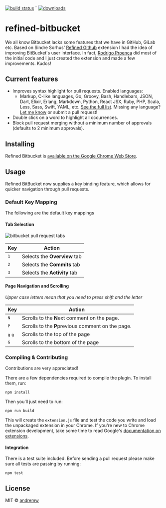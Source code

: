 [![build status](https://travis-ci.org/andremw/refined-bitbucket.svg?branch=test-it)](https://travis-ci.org/andremw/refined-bitbucket) <sup>-</sup> [![downloads](https://img.shields.io/chrome-web-store/d/afppminkfnfngihdocacbgeajbbdklkf.svg)](https://chrome.google.com/webstore/detail/refined-bitbucket/afppminkfnfngihdocacbgeajbbdklkf?utm_source=chrome-ntp-icon)

# refined-bitbucket
We all know Bitbucket lacks some features that we have in GitHub, GiLab etc.
Based on Sindre Sorhus' [Refined Github](https://github.com/sindresorhus/refined-github)
extension I had the idea of improving BitBucket's user interface.
In fact, [Rodrigo Proença](https://github.com/rproenca) did most of the initial code and I just created the extension
and made a few improvements. Kudos!

## Current features
- Improves syntax highlight for pull requests. Enabled languages:
  - Markup, C-like languages, Go, Groovy, Bash, Handlebars, JSON, Dart, Elixir, Erlang, Markdown, Python, React JSX, 
  Ruby, PHP, Scala, Less, Sass, Swift, YAML, etc. [See the full list](https://github.com/andremw/refined-bitbucket/blob/dev/src/syntax-highlight/language-ext.js). Missing any 
  language? [Let me know](https://github.com/andremw/refined-bitbucket/issues) or submit a pull request!
- Double click on a word to highlight all occurrences.
- Block pull request merging without a minimum number of approvals (defaults to 2 minimum approvals).

## Installing
Refined Bitbucket is [available on the Google Chrome Web Store][chrome-install].

## Usage

Refined BitBucket now supplies a key binding feature, which allows for quicker
navigation through pull requests.

### Default Key Mapping

The following are the default key mappings

#### Tab Selection
![bitbucket pull request tabs][tab-image]

Key | Action
--- | ---
<kbd>1</kbd> | Selects the **Overview** tab
<kbd>2</kbd> | Selects the **Commits** tab
<kbd>3</kbd> | Selects the **Activity** tab

#### Page Navigation and Scrolling

*Upper case letters mean that you need to press shift and the letter*

Key | Action
--- | ---
<kbd>N</kbd> | Scrolls to the **N**ext comment on the page.
<kbd>P</kbd> | Scrolls to the **P**previous comment on the page.
<kbd>g</kbd> <kbd>g</kbd> | Scrolls to the top of the page
<kbd>G</kbd> | Scrolls to the bottom of the page

### Compiling & Contributing
Contributions are very appreciated!

There are a few dependencies required to compile the plugin. To install them, run:

```
npm install
```

Then you'll just need to run:

```
npm run build
```

This will create the `extension.js` file and test
the code you write and load the unpackaged extension in your Chrome. If you're
new to Chrome extension development, take some time to read Google's
[documentation on extensions](https://developer.chrome.com/extensions).

#### Integration

There is a test suite included. Before sending a pull request please make
sure all tests are passing by running:

```
npm test
```


## License
MIT © [andremw](github.com/andremw)

[chrome-install]: https://chrome.google.com/webstore/detail/refined-bitbucket/afppminkfnfngihdocacbgeajbbdklkf?utm_source=chrome-ntp-icon
[browserify]: http://browserify.org/
[tab-image]: https://cloud.githubusercontent.com/assets/755669/18594922/1c74c184-7bf7-11e6-887d-859fb6206c65.png
